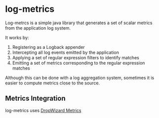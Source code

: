# log-metrics

Log-metrcs is a simple java library that generates a set of scalar metrics from the application log system.

It works by:

1. Registering as a Logback appender
2. Intercepting all log events emitted by the application
3. Applying a set of regular expression filters to identify matches
4. Emitting a set of metrics corresponding to the regular expression matches

Although this can be done with a log aggregation system, sometimes it is easier to compute metrics close to the source.


## Metrics Integration

log-metrics uses [DropWizard Metrics](http://metrics.dropwizard.io/)










